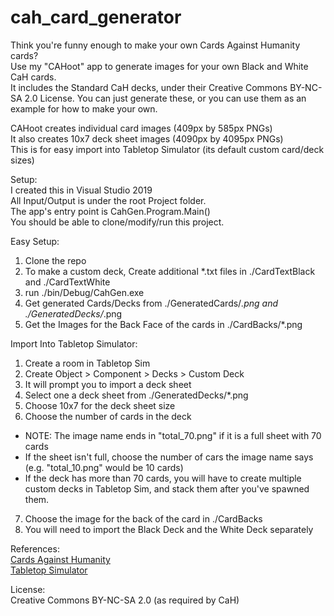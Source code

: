 # cah_card_generator
Think you're funny enough to make your own Cards Against Humanity cards?  
Use my "CAHoot" app to generate images for your own Black and White CaH cards.  
It includes the Standard CaH decks, under their Creative Commons BY-NC-SA 2.0 License.  You can just generate these, or you can use them as an example for how to make your own.  
  
CAHoot creates individual card images (409px by 585px PNGs)  
It also creates 10x7 deck sheet images (4090px by 4095px PNGs)  
This is for easy import into Tabletop Simulator (its default custom card/deck sizes)  

Setup:  
I created this in Visual Studio 2019  
All Input/Output is under the root Project folder.  
The app's entry point is CahGen.Program.Main()  
You should be able to clone/modify/run this project.  

Easy Setup:  
1) Clone the repo  
2) To make a custom deck, Create additional *.txt files in ./CardTextBlack and ./CardTextWhite  
3) run ./bin/Debug/CahGen.exe
4) Get generated Cards/Decks from ./GeneratedCards/*.png and ./GeneratedDecks/*.png
5) Get the Images for the Back Face of the cards in ./CardBacks/*.png

Import Into Tabletop Simulator:  
1) Create a room in Tabletop Sim  
2) Create Object > Component > Decks > Custom Deck  
3) It will prompt you to import a deck sheet  
4) Select one a deck sheet from ./GeneratedDecks/*.png  
5) Choose 10x7 for the deck sheet size  
6) Choose the number of cards in the deck  
 - NOTE: The image name ends in "total_70.png" if it is a full sheet with 70 cards  
 - If the sheet isn't full, choose the number of cars the image name says (e.g. "total_10.png" would be 10 cards)  
 - If the deck has more than 70 cards, you will have to create multiple custom decks in Tabletop Sim, and stack them after you've spawned them.  
7) Choose the image for the back of the card in ./CardBacks  
8) You will need to import the Black Deck and the White Deck separately  


References:  
[Cards Against Humanity](https://www.cardsagainsthumanity.com/)  
[Tabletop Simulator](https://steamcommunity.com/app/286160/)  

License:  
Creative Commons BY-NC-SA 2.0 (as required by CaH)

